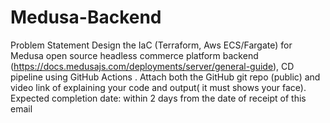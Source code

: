 # Medusa-Backend
Problem Statement
Design the IaC (Terraform, Aws ECS/Fargate) for Medusa open source headless commerce platform backend (https://docs.medusajs.com/deployments/server/general-guide), CD pipeline using GitHub Actions . Attach both the GitHub git repo (public) and video link of explaining your code and output( it must shows your face). Expected completion date: within 2 days from the date of receipt of this email
